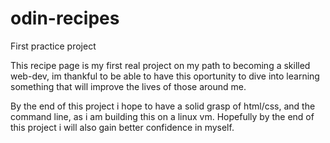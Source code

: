 # odin-recipes
First practice project

This recipe page is my first real project on my path to becoming a skilled web-dev, im thankful to be able to have this oportunity to dive into learning something that will improve the lives of those around me.

By the end of this project i hope to have a solid grasp of html/css, and the command line, as i am building this on a linux vm. Hopefully by the end of this project i will also gain better confidence in myself.